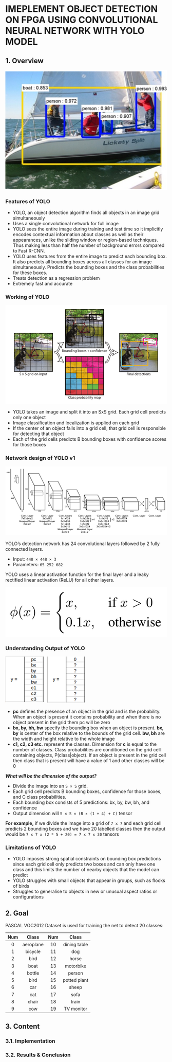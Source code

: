 # IMEPLEMENT OBJECT DETECTION ON FPGA USING CONVOLUTIONAL NEURAL NETWORK WITH YOLO MODEL

## 1. Overview

![](reference/img_YOLO_Object_Detection.png)

### Features of YOLO

- YOLO, an object detection algorithm finds all objects in an image grid simultaneously
- Uses a single convolutional network for full image
- YOLO sees the entire image during training and test time so it implicitly encodes contextual information about classes as well as their appearances, unlike the sliding window or region-based techniques. Thus making less than half the number of background errors compared to Fast R-CNN.
- YOLO uses features from the entire image to predict each bounding box. It also predicts all bounding boxes across all classes for an image simultaneously. Predicts the bounding boxes and the class probabilities for these boxes.
- Treats detection as a regression problem
- Extremely fast and accurate

### Working of YOLO

![](reference/img_YOLO_model.png)

- YOLO takes an image and split it into an SxS grid. Each grid cell predicts only one object
- Image classification and localization is applied on each grid
- If the center of an object falls into a grid cell, that grid cell is responsible for detecting that object
- Each of the grid cells predicts B bounding boxes with confidence scores for those boxes

### Network design of YOLO v1

![](reference/img_YOLO_architecture.png)

YOLO’s detection network has 24 convolutional layers followed by 2 fully connected layers.

- Input: `448 × 448 × 3`
- Parameters: `65 252 682`

YOLO uses a linear activation function for the final layer and a leaky rectified linear activation (ReLU) for all other layers.

![](reference/img_leaky_ReLU.png)

### Understanding Output of YOLO

![](reference/img_YOLO_output.png)

- **pc** defines the presence of an object in the grid and is the probability. When an object is present it contains probability and when there is no object present in the grid them pc will be zero
- **bx, by, bh, bw** specify the bounding box when an object is present. **bx, by** is center of the box relative to the bounds of the grid cell. **bw, bh** are the width and height relative to the whole image
- **c1, c2, c3 etc.** represent the classes. Dimension for **c** is equal to the number of classes. Class probabilities are conditioned on the grid cell containing objects, P(class|object). If an object is present in the grid cell then class that is present will have a value of 1 and other classes will be 0

***What will be the dimension of the output?***

- Divide the image into an `S × S` grid.
- Each grid cell predicts B bounding boxes, confidence for those boxes, and C class probabilities.
- Each bounding box consists of 5 predictions: bx, by, bw, bh, and confidence
- Output dimension will `S × S × (B ∗ (1 + 4) + C)` tensor

**For example,** if we divide the image into a grid of `7 x 7` and each grid cell predicts 2 bounding boxes and we have 20 labelled classes then the output would be `7 x 7 x (2 * 5 + 20) = 7 x 7 x 30` tensors

### Limitations of YOLO

- YOLO imposes strong spatial constraints on bounding box predictions since each grid cell only predicts two boxes and can only have one class and this limits the number of nearby objects that the model can predict
- YOLO struggles with small objects that appear in groups, such as flocks of birds
- Struggles to generalise to objects in new or unusual aspect ratios or configurations

## 2. Goal

PASCAL VOC2012 Dataset is used for training the net to detect 20 classes:

Num | Class | Num | Class
:-:|:-:|:-:|:-:
0 | aeroplane | 10 | dining table
1 | bicycle | 11| dog
2 | bird | 12 | horse
3 | boat | 13 | motorbike
4 | bottle | 14 | person
5 | bird | 15 | potted plant
6 | car | 16 | sheep
7 | cat | 17 | sofa
8 | chair | 18 | train
9 | cow | 19 | TV monitor

## 3. Content

### 3.1. Implementation

### 3.2. Results & Conclusion
